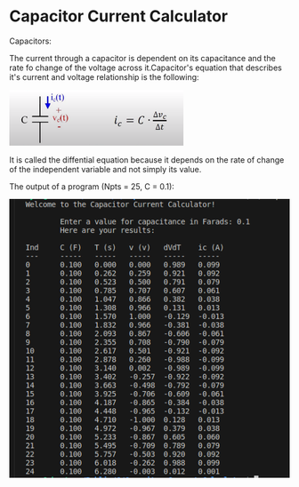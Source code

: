 # Capacitor Current Calculator

Capacitors:

The current through a capacitor is dependent on its capacitance and the rate fo change of the voltage across it.Capacitor's equation that describes it's current and voltage relationship is the following:

![Alt text](<Screenshot from 2023-12-24 15-46-57.png>)

It is called the diffential equation because it depends on the rate of change of the independent variable and not simply its value.

The output of a program (Npts = 25, C = 0.1):

![Alt text](<Screenshot from 2023-12-24 15-39-40.png>)
